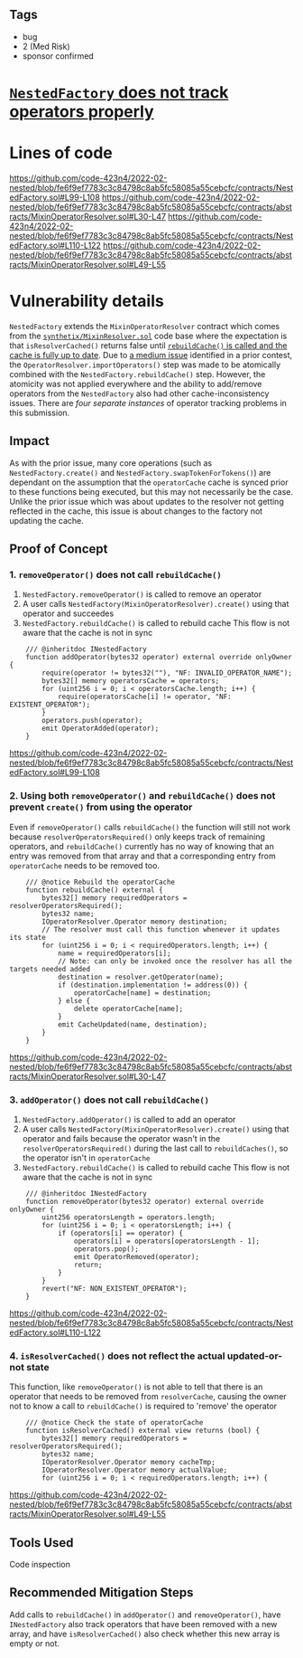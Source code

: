 ## Tags

- bug
- 2 (Med Risk)
- sponsor confirmed

# [`NestedFactory` does not track operators properly](https://github.com/code-423n4/2022-02-nested-findings/issues/38) 

# Lines of code

https://github.com/code-423n4/2022-02-nested/blob/fe6f9ef7783c3c84798c8ab5fc58085a55cebcfc/contracts/NestedFactory.sol#L99-L108
https://github.com/code-423n4/2022-02-nested/blob/fe6f9ef7783c3c84798c8ab5fc58085a55cebcfc/contracts/abstracts/MixinOperatorResolver.sol#L30-L47
https://github.com/code-423n4/2022-02-nested/blob/fe6f9ef7783c3c84798c8ab5fc58085a55cebcfc/contracts/NestedFactory.sol#L110-L122
https://github.com/code-423n4/2022-02-nested/blob/fe6f9ef7783c3c84798c8ab5fc58085a55cebcfc/contracts/abstracts/MixinOperatorResolver.sol#L49-L55


# Vulnerability details

`NestedFactory` extends the `MixinOperatorResolver` contract which comes from the [`synthetix/MixinResolver.sol`](https://github.com/Synthetixio/synthetix/blob/a1786e5d64b5b51212785ade6d8b42435f69c387/contracts/MixinResolver.sol) code base where the expectation is that `isResolverCached()` returns false until [`rebuildCache()` is called and the cache is fully up to date](https://github.com/Synthetixio/synthetix/blob/a1786e5d64b5b51212785ade6d8b42435f69c387/test/contracts/MixinResolver.js#L82-L105). Due to [a medium issue](https://github.com/code-423n4/2021-11-nested-findings/issues/217) identified in a prior contest, the `OperatorResolver.importOperators()` step was made to be atomically combined with the `NestedFactory.rebuildCache()` step. However, the atomicity was not applied everywhere and the ability to add/remove operators from the `NestedFactory` also had other cache-inconsistency issues. There are *four separate instances* of operator tracking problems in this submission.

## Impact
As with the prior issue, many core operations (such as `NestedFactory.create()` and `NestedFactory.swapTokenForTokens()`) are dependant on the assumption that the `operatorCache` cache is synced prior to these functions being executed, but this may not necessarily be the case. Unlike the prior issue which was about updates to the resolver not getting reflected in the cache, this issue is about changes to the factory not updating the cache.

## Proof of Concept

### 1. `removeOperator()` does not call `rebuildCache()`
1. `NestedFactory.removeOperator()` is called to remove an operator
2. A user calls `NestedFactory(MixinOperatorResolver).create()` using that operator and succeedes
3. `NestedFactory.rebuildCache()` is called to rebuild cache
This flow is not aware that the cache is not in sync

```solidity
    /// @inheritdoc INestedFactory
    function addOperator(bytes32 operator) external override onlyOwner {
        require(operator != bytes32(""), "NF: INVALID_OPERATOR_NAME");
        bytes32[] memory operatorsCache = operators;
        for (uint256 i = 0; i < operatorsCache.length; i++) {
            require(operatorsCache[i] != operator, "NF: EXISTENT_OPERATOR");
        }
        operators.push(operator);
        emit OperatorAdded(operator);
    }
```
https://github.com/code-423n4/2022-02-nested/blob/fe6f9ef7783c3c84798c8ab5fc58085a55cebcfc/contracts/NestedFactory.sol#L99-L108

### 2. Using both `removeOperator()` and `rebuildCache()` does not prevent `create()` from using the operator
Even if `removeOperator()` calls `rebuildCache()` the function will still not work because `resolverOperatorsRequired()` only keeps track of remaining operators, and `rebuildCache()` currently has no way of knowing that an entry was removed from that array and that a corresponding entry from `operatorCache` needs to be removed too.

```solidity
    /// @notice Rebuild the operatorCache
    function rebuildCache() external {
        bytes32[] memory requiredOperators = resolverOperatorsRequired();
        bytes32 name;
        IOperatorResolver.Operator memory destination;
        // The resolver must call this function whenever it updates its state
        for (uint256 i = 0; i < requiredOperators.length; i++) {
            name = requiredOperators[i];
            // Note: can only be invoked once the resolver has all the targets needed added
            destination = resolver.getOperator(name);
            if (destination.implementation != address(0)) {
                operatorCache[name] = destination;
            } else {
                delete operatorCache[name];
            }
            emit CacheUpdated(name, destination);
        }
    }
```
https://github.com/code-423n4/2022-02-nested/blob/fe6f9ef7783c3c84798c8ab5fc58085a55cebcfc/contracts/abstracts/MixinOperatorResolver.sol#L30-L47

### 3. `addOperator()` does not call `rebuildCache()`
1. `NestedFactory.addOperator()` is called to add an operator
2. A user calls `NestedFactory(MixinOperatorResolver).create()` using that operator and fails because the operator wasn't in the `resolverOperatorsRequired()` during the last call to `rebuildCaches()`, so the operator isn't in `operatorCache`
3. `NestedFactory.rebuildCache()` is called to rebuild cache
This flow is not aware that the cache is not in sync

```solidity
    /// @inheritdoc INestedFactory
    function removeOperator(bytes32 operator) external override onlyOwner {
        uint256 operatorsLength = operators.length;
        for (uint256 i = 0; i < operatorsLength; i++) {
            if (operators[i] == operator) {
                operators[i] = operators[operatorsLength - 1];
                operators.pop();
                emit OperatorRemoved(operator);
                return;
            }
        }
        revert("NF: NON_EXISTENT_OPERATOR");
    }
```
https://github.com/code-423n4/2022-02-nested/blob/fe6f9ef7783c3c84798c8ab5fc58085a55cebcfc/contracts/NestedFactory.sol#L110-L122

### 4. `isResolverCached()` does not reflect the actual updated-or-not state
This function, like `removeOperator()` is not able to tell that there is an operator that needs to be removed from `resolverCache`, causing the owner not to know a call to `rebuildCache()` is required to 'remove' the operator
```solidity
    /// @notice Check the state of operatorCache
    function isResolverCached() external view returns (bool) {
        bytes32[] memory requiredOperators = resolverOperatorsRequired();
        bytes32 name;
        IOperatorResolver.Operator memory cacheTmp;
        IOperatorResolver.Operator memory actualValue;
        for (uint256 i = 0; i < requiredOperators.length; i++) {
```
https://github.com/code-423n4/2022-02-nested/blob/fe6f9ef7783c3c84798c8ab5fc58085a55cebcfc/contracts/abstracts/MixinOperatorResolver.sol#L49-L55

## Tools Used
Code inspection

## Recommended Mitigation Steps
Add calls to `rebuildCache()` in `addOperator()` and `removeOperator()`, have `INestedFactory` also track operators that have been removed with a new array, and have `isResolverCached()` also check whether this new array is empty or not.


